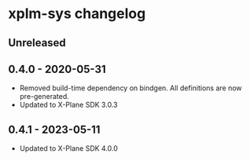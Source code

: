 # xplm-sys changelog

## Unreleased

## 0.4.0 - 2020-05-31

* Removed build-time dependency on bindgen. All definitions are now pre-generated.
* Updated to X-Plane SDK 3.0.3

## 0.4.1 - 2023-05-11

* Updated to X-Plane SDK 4.0.0